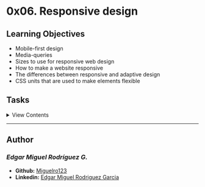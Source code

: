 # 0x06. Responsive design

## Learning Objectives

- Mobile-first design
- Media-queries
- Sizes to use for responsive web design
- How to make a website responsive
- The differences between responsive and adaptive design
- CSS units that are used to make elements flexible

## Tasks

<details>
<summary>View Contents</summary>

### [0. Fix the hero banner](./01-index.html)
*Because we did some changes with the article.html page in the previous project, our hero banner background is no more visible. Lets fix it!

</details>

---

## Author
### _Edgar Miguel Rodríguez G._

- **Github:** [Miguelro123](https://github.com/Miguelro123) 
- **Linkedin:** [Edgar Miguel Rodriguez Garcia](https://www.linkedin.com/in/edgar-miguel-rodriguez-garcia-20a5281a2/)
